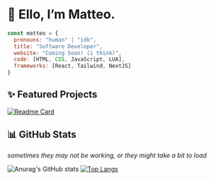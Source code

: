 # 👋  Ello, I’m Matteo.

```javascript
const matteo = {
  pronouns: "human" | "idk",
  title: "Software Developer",
  website: "Coming Soon! (i think)",
  code: [HTML, CSS, JavaScript, LUA],
  frameworks: [React, Tailwind, NextJS]
}
```

## ✨ Featured Projects

[![Readme Card](https://github-readme-stats-rainnfx.vercel.app/api/pin/?username=rainnfx&theme=nightowl&repo=rainnfx.me)](https://github.com/rainnfx/rainnfx.dev-v3)

## 📊 GitHub Stats

*sometimes they may not be working, or they might take a bit to load*

![Anurag's GitHub stats](https://github-readme-stats-rainnfx.vercel.app/api?username=rainnfx&show_icons=true&theme=nightowl)
[![Top Langs](https://github-readme-stats-rainnfx.vercel.app/api/top-langs/?username=rainnfx&theme=nightowl&layout=compact)](https://github.com/rainnfx/github-readme-stats)

<!---
rainnfx/rainnfx is a ✨ special ✨ repository because its `README.md` (this file) appears on your GitHub profile.
You can click the Preview link to take a look at your changes.
--->
